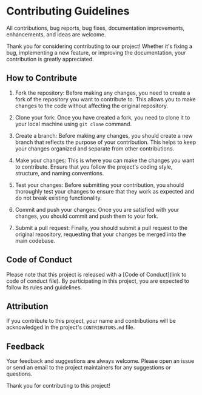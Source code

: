# Contributing Guidelines

All contributions, bug reports, bug fixes, documentation improvements, enhancements, and ideas are welcome.

Thank you for considering contributing to our project! Whether it's fixing a bug, implementing a new feature, or improving the documentation, your contribution is greatly appreciated.

## How to Contribute

1. Fork the repository: Before making any changes, you need to create a fork of the repository you want to contribute to. This allows you to make changes to the code without affecting the original repository.

2. Clone your fork: Once you have created a fork, you need to clone it to your local machine using `git clone` command.

3. Create a branch: Before making any changes, you should create a new branch that reflects the purpose of your contribution. This helps to keep your changes organized and separate from other contributions.

4. Make your changes: This is where you can make the changes you want to contribute. Ensure that you follow the project's coding style, structure, and naming conventions.

5. Test your changes: Before submitting your contribution, you should thoroughly test your changes to ensure that they work as expected and do not break existing functionality.

6. Commit and push your changes: Once you are satisfied with your changes, you should commit and push them to your fork.

7. Submit a pull request: Finally, you should submit a pull request to the original repository, requesting that your changes be merged into the main codebase.

## Code of Conduct

Please note that this project is released with a [Code of Conduct](link to code of conduct file). By participating in this project, you are expected to follow its rules and guidelines.

## Attribution

If you contribute to this project, your name and contributions will be acknowledged in the project's `CONTRIBUTORS.md` file.

## Feedback

Your feedback and suggestions are always welcome. Please open an issue or send an email to the project maintainers for any suggestions or questions.

Thank you for contributing to this project!
